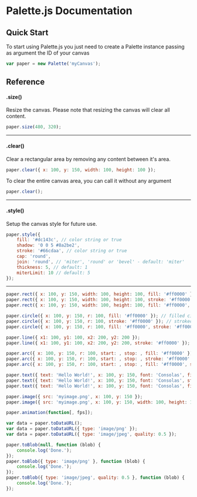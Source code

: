 # Palette.js Documentation

## Quick Start

To start using Palette.js you just need to create a Palette instance passing as argument the ID of your canvas

```js
var paper = new Palette('myCanvas');
```

## Reference

#### .size()

Resize the canvas. Please note that resizing the canvas will clear all content.

```js
paper.size(480, 320);
```

---

#### .clear()

Clear a rectangular area by removing any content between it's area.

```js
paper.clear({ x: 100, y: 150, width: 100, height: 100 });
```

To clear the entire canvas area, you can call it without any argument

```js
paper.clear();
```

---

#### .style()

Setup the canvas style for future use.

```js
paper.style({
	fill: '#dc143c', // color string or true
	shadow: '0 0 5 #8a2be2',
	stroke: '#66cdaa', // color string or true
	cap: 'round',
	join: 'round', // 'miter', 'round' or 'bevel' - default: 'miter'
	thickness: 5, // default: 1
	miterLimit: 10 // default: 5
});
```

---

```js
paper.rect({ x: 100, y: 150, width: 100, height: 100, fill: '#ff0000' }); // filled rectangle
paper.rect({ x: 100, y: 150, width: 100, height: 100, stroke: '#ff0000' }); // stroked rectangle
paper.rect({ x: 100, y: 150, width: 100, height: 100, fill: '#ff0000', stroke: '#ff0000' }); // filled and stroked rectangle

paper.circle({ x: 100, y: 150, r: 100, fill: '#ff0000' }); // filled circle
paper.circle({ x: 100, y: 150, r: 100, stroke: '#ff0000' }); // stroked circle
paper.circle({ x: 100, y: 150, r: 100, fill: '#ff0000', stroke: '#ff0000' }); // filled and stroked circle

paper.line({ x1: 100, y1: 100, x2: 200, y2: 200 });
paper.line({ x1: 100, y1: 100, x2: 200, y2: 200, stroke: '#ff0000' });

paper.arc({ x: 100, y: 150, r: 100, start: , stop: , fill: '#ff0000' });
paper.arc({ x: 100, y: 150, r: 100, start: , stop: , stroke: '#ff0000' });
paper.arc({ x: 100, y: 150, r: 100, start: , stop: , fill: '#ff0000', stroke: '#ff0000' });

paper.text({ text: 'Hello World!', x: 100, y: 150, font: 'Consolas', fill: '#ff0000' });
paper.text({ text: 'Hello World!', x: 100, y: 150, font: 'Consolas', stroke: '#ff0000' });
paper.text({ text: 'Hello World!', x: 100, y: 150, font: 'Consolas', fill: '#ff0000', stroke: '#ff0000' });

paper.image({ src: 'myimage.png', x: 100, y: 150 });
paper.image({ src: 'myimage.png', x: 100, y: 150, width: 100, height: 100 });

paper.animation(function[, fps]);

var data = paper.toDataURL();
var data = paper.toDataURL({ type: 'image/png' });
var data = paper.toDataURL({ type: 'image/jpeg', quality: 0.5 });

paper.toBlob(null, function (blob) {
	console.log('Done.');
});
paper.toBlob({ type: 'image/png' }, function (blob) {
	console.log('Done.');
});
paper.toBlob({ type: 'image/jpeg', quality: 0.5 }, function (blob) {
	console.log('Done.');
});
```
